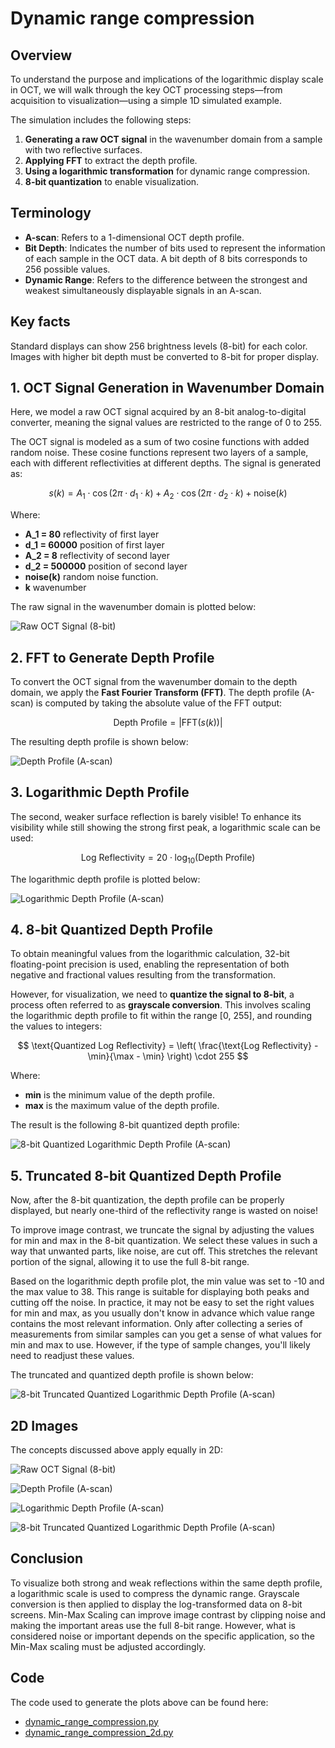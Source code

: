 # Dynamic range compression

## Overview
To understand the purpose and implications of the logarithmic display scale in OCT, we will walk through the key OCT processing steps—from acquisition to visualization—using a simple 1D simulated example.

The simulation includes the following steps:
1. **Generating a raw OCT signal** in the wavenumber domain from a sample with two reflective surfaces.
2. **Applying FFT** to extract the depth profile.
3. **Using a logarithmic transformation** for dynamic range compression.
4. **8-bit quantization** to enable visualization.


## Terminology
- **A-scan**: Refers to a 1-dimensional OCT depth profile.
- **Bit Depth**: Indicates the number of bits used to represent the information of each sample in the OCT data. A bit depth of 8 bits corresponds to 256 possible values.
- **Dynamic Range**: Refers to the difference between the strongest and weakest simultaneously displayable signals in an A-scan.

## Key facts
Standard displays can show 256 brightness levels (8-bit) for each color. Images with higher bit depth must be converted to 8-bit for proper display.



## 1. OCT Signal Generation in Wavenumber Domain
Here, we model a raw OCT signal acquired by an 8-bit analog-to-digital converter, meaning the signal values are restricted to the range of 0 to 255.

The OCT signal is modeled as a sum of two cosine functions with added random noise. These cosine functions represent two layers of a sample, each with different reflectivities at different depths. The signal is generated as:


$$ s(k) = A_1 \cdot \cos(2\pi \cdot d_1 \cdot k) + A_2 \cdot \cos(2\pi \cdot d_2 \cdot k) + \text{noise}(k) $$

Where:
- **A_1 = 80** reflectivity of first layer
- **d_1 = 60000** position of first layer
- **A_2 = 8** reflectivity of second layer
- **d_2 = 500000** position of second layer
- **noise(k)**  random noise function.
- **k** wavenumber

The raw signal in the wavenumber domain is plotted below:

![Raw OCT Signal (8-bit)](images/dynamic_range_compression/raw_oct_signal.png)

## 2. FFT to Generate Depth Profile

To convert the OCT signal from the wavenumber domain to the depth domain, we apply the **Fast Fourier Transform (FFT)**. The depth profile (A-scan) is computed by taking the absolute value of the FFT output:

$$ \text{Depth Profile} = \left| \text{FFT}(s(k)) \right| $$

The resulting depth profile is shown below:

![Depth Profile (A-scan)](images/dynamic_range_compression/depth_profile.png)

<!---
TODO: figure out why the peaks have a different amplitude than the cosine waves. My guess is,that it is not only the added noise but it could also have something todo with the FFT bins. Maybe the peaks do not fall exactly into the bins. slightly changing the distance parameters moves the peaks but it also changes the amplitude! 

Note that the height of the two peaks is __not quite__ equal to the reflectivity values set during the modeling of the raw signal. Due to the added noise, the amplitudes vary slightly, causing the peaks to differ slightly from the exact reflectivity values. Without the noise, the peak heights would match the reflectivity values exactly.
-->


## 3. Logarithmic Depth Profile

The second, weaker surface reflection is barely visible! To enhance its visibility while still showing the strong first peak, a logarithmic scale can be used:


$$ \text{Log Reflectivity} = 20 \cdot \log_{10}(\text{Depth Profile}) $$

The logarithmic depth profile is plotted below:

![Logarithmic Depth Profile (A-scan)](images/dynamic_range_compression/logarithmic_depth_profile.png)




## 4. 8-bit Quantized Depth Profile

To obtain meaningful values from the logarithmic calculation, 32-bit floating-point precision is used, enabling the representation of both negative and fractional values resulting from the transformation.

However, for visualization, we need to **quantize the signal to 8-bit**, a process often referred to as **grayscale conversion**. This involves scaling the logarithmic depth profile to fit within the range [0, 255], and rounding the values to integers:


$$ \text{Quantized Log Reflectivity} = \left( \frac{\text{Log Reflectivity} - \min}{\max - \min} \right) \cdot 255 $$

Where:
- **min** is the minimum value of the depth profile.
- **max** is the maximum value of the depth profile.

The result is the following 8-bit quantized depth profile:

![8-bit Quantized Logarithmic Depth Profile (A-scan)](images/dynamic_range_compression/quantized_log_depth_profile.png)

## 5. Truncated 8-bit Quantized Depth Profile

Now, after the 8-bit quantization, the depth profile can be properly displayed, but nearly one-third of the reflectivity range is wasted on noise!

To improve image contrast, we truncate the signal by adjusting the values for min and max in the 8-bit quantization. We select these values in such a way that unwanted parts, like noise, are cut off. This stretches the relevant portion of the signal, allowing it to use the full 8-bit range.

Based on the logarithmic depth profile plot, the min value was set to -10 and the max value to 38. This range is suitable for displaying both peaks and cutting off the noise.
In practice, it may not be easy to set the right values for min and max, as you usually don't know in advance which value range contains the most relevant information. Only after collecting a series of measurements from similar samples can you get a sense of what values for min and max to use. However, if the type of sample changes, you'll likely need to readjust these values.

The truncated and quantized depth profile is shown below:

![8-bit Truncated Quantized Logarithmic Depth Profile (A-scan)](images/dynamic_range_compression/truncated_quantized_log_depth_profile.png)



## 2D Images
The concepts discussed above apply equally in 2D:

![Raw OCT Signal (8-bit)](images/dynamic_range_compression/raw_oct_signal_2d.png)

![Depth Profile (A-scan)](images/dynamic_range_compression/depth_profile_2d.png)

![Logarithmic Depth Profile (A-scan)](images/dynamic_range_compression/logarithmic_depth_profile_2d.png)

![8-bit Truncated Quantized Logarithmic Depth Profile (A-scan)](images/dynamic_range_compression/truncated_quantized_log_depth_profile_2d.png)

## Conclusion
To visualize both strong and weak reflections within the same depth profile, a logarithmic scale is used to compress the dynamic range. Grayscale conversion is then applied to display the log-transformed data on 8-bit screens. Min-Max Scaling can improve image contrast by clipping noise and making the important areas use the full 8-bit range. However, what is considered noise or important depends on the specific application, so the Min-Max scaling must be adjusted accordingly.

## Code
The code used to generate the plots above can be found here:
- [dynamic_range_compression.py](../code/dynamic_range_compression.py)
- [dynamic_range_compression_2d.py](../code/dynamic_range_compression_2d.py)



